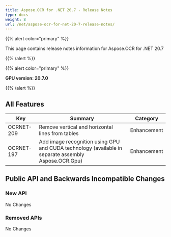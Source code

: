 ```yaml
---
title: Aspose.OCR for .NET 20.7 - Release Notes
type: docs
weight: 8
url: /net/aspose-ocr-for-net-20-7-release-notes/
---
```


{{% alert color="primary" %}}

This page contains release notes information for Aspose.OCR for .NET 20.7

{{% /alert %}}

{{% alert color="primary" %}}

**GPU version: 20.7.0**

{{% /alert %}}

## All Features

|Key|Summary|Category|
|---|---|---|
|OCRNET-209|Remove vertical and horizontal lines from tables|Enhancement|
|OCRNET-197|Add image recognition using GPU and CUDA technology (available in separate assembly Aspose.OCR.Gpu)|Enhancement|

## Public API and Backwards Incompatible Changes

### New API

No Changes

### Removed APIs

No Changes
